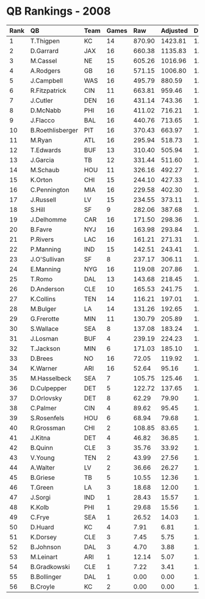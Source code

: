 # QB Rankings - 2008

| Rank | QB               | Team | Games | Raw    | Adjusted | Difficulty | Avg/Game | Normalized |
| :----| :----------------| :----| :-----| :------| :--------| :----------| :--------| :----------|
| 1    | T.Thigpen        | KC   | 14    | 870.90 | 1423.81  | 1.000      | 101.70   | 105.39     |
| 2    | D.Garrard        | JAX  | 16    | 660.38 | 1135.83  | 1.000      | 70.99    | 94.26      |
| 3    | M.Cassel         | NE   | 15    | 605.26 | 1016.96  | 1.000      | 67.80    | 88.07      |
| 4    | A.Rodgers        | GB   | 16    | 571.15 | 1006.80  | 1.000      | 62.93    | 87.54      |
| 5    | J.Campbell       | WAS  | 16    | 495.79 | 880.59   | 1.000      | 55.04    | 80.96      |
| 6    | R.Fitzpatrick    | CIN  | 11    | 663.81 | 959.46   | 1.000      | 87.22    | 79.24      |
| 7    | J.Cutler         | DEN  | 16    | 431.14 | 743.36   | 1.000      | 46.46    | 73.82      |
| 8    | D.McNabb         | PHI  | 16    | 411.02 | 716.21   | 1.000      | 44.76    | 72.41      |
| 9    | J.Flacco         | BAL  | 16    | 440.76 | 713.65   | 1.000      | 44.60    | 72.27      |
| 10   | B.Roethlisberger | PIT  | 16    | 370.43 | 663.97   | 1.000      | 41.50    | 69.69      |
| 11   | M.Ryan           | ATL  | 16    | 295.94 | 518.73   | 1.000      | 32.42    | 62.12      |
| 12   | T.Edwards        | BUF  | 13    | 310.40 | 505.94   | 1.000      | 38.92    | 59.36      |
| 13   | J.Garcia         | TB   | 12    | 331.44 | 511.60   | 1.000      | 42.63    | 58.86      |
| 14   | M.Schaub         | HOU  | 11    | 326.16 | 492.27   | 1.000      | 44.75    | 57.18      |
| 15   | K.Orton          | CHI  | 15    | 244.10 | 427.33   | 1.000      | 28.49    | 56.80      |
| 16   | C.Pennington     | MIA  | 16    | 229.58 | 402.30   | 1.000      | 25.14    | 56.06      |
| 17   | J.Russell        | LV   | 15    | 234.55 | 373.11   | 1.000      | 24.87    | 54.05      |
| 18   | S.Hill           | SF   | 9     | 282.06 | 387.68   | 1.000      | 43.08    | 51.15      |
| 19   | J.Delhomme       | CAR  | 16    | 171.50 | 298.36   | 1.000      | 18.65    | 50.65      |
| 20   | B.Favre          | NYJ  | 16    | 163.98 | 293.84   | 1.000      | 18.36    | 50.41      |
| 21   | P.Rivers         | LAC  | 16    | 161.21 | 271.31   | 1.000      | 16.96    | 49.24      |
| 22   | P.Manning        | IND  | 15    | 142.51 | 243.41   | 1.000      | 16.23    | 47.46      |
| 23   | J.O'Sullivan     | SF   | 8     | 237.17 | 306.11   | 1.000      | 38.26    | 47.19      |
| 24   | E.Manning        | NYG  | 16    | 119.08 | 207.86   | 1.000      | 12.99    | 45.94      |
| 25   | T.Romo           | DAL  | 13    | 143.68 | 218.45   | 1.000      | 16.80    | 45.58      |
| 26   | D.Anderson       | CLE  | 10    | 165.53 | 241.75   | 1.000      | 24.17    | 45.54      |
| 27   | K.Collins        | TEN  | 14    | 116.21 | 197.01   | 1.000      | 14.07    | 44.84      |
| 28   | M.Bulger         | LA   | 14    | 131.26 | 192.65   | 1.000      | 13.76    | 44.62      |
| 29   | G.Frerotte       | MIN  | 11    | 130.79 | 205.89   | 1.000      | 18.72    | 44.34      |
| 30   | S.Wallace        | SEA  | 8     | 137.08 | 183.24   | 1.000      | 22.90    | 42.34      |
| 31   | J.Losman         | BUF  | 4     | 239.19 | 224.23   | 1.000      | 56.06    | 41.82      |
| 32   | T.Jackson        | MIN  | 6     | 171.03 | 185.10   | 1.000      | 30.85    | 41.62      |
| 33   | D.Brees          | NO   | 16    | 72.05  | 119.92   | 1.000      | 7.49     | 41.36      |
| 34   | K.Warner         | ARI  | 16    | 52.64  | 95.16    | 1.000      | 5.95     | 40.07      |
| 35   | M.Hasselbeck     | SEA  | 7     | 105.75 | 125.46   | 1.000      | 17.92    | 39.81      |
| 36   | D.Culpepper      | DET  | 5     | 122.72 | 137.65   | 1.000      | 27.53    | 39.61      |
| 37   | D.Orlovsky       | DET  | 8     | 62.29  | 79.90    | 1.000      | 9.99     | 38.26      |
| 38   | C.Palmer         | CIN  | 4     | 89.62  | 95.45    | 1.000      | 23.86    | 38.04      |
| 39   | S.Rosenfels      | HOU  | 6     | 68.94  | 79.68    | 1.000      | 13.28    | 37.91      |
| 40   | R.Grossman       | CHI  | 2     | 108.85 | 83.65    | 1.000      | 41.83    | 37.01      |
| 41   | J.Kitna          | DET  | 4     | 46.82  | 36.85    | 1.000      | 9.21     | 36.21      |
| 42   | B.Quinn          | CLE  | 3     | 35.76  | 33.92    | 1.000      | 11.31    | 36.02      |
| 43   | V.Young          | TEN  | 2     | 43.99  | 27.56    | 1.000      | 13.78    | 35.74      |
| 44   | A.Walter         | LV   | 2     | 36.66  | 26.27    | 1.000      | 13.13    | 35.71      |
| 45   | B.Griese         | TB   | 5     | 10.55  | 12.36    | 1.000      | 2.47     | 35.52      |
| 46   | T.Green          | LA   | 3     | 18.68  | 12.00    | 1.000      | 4.00     | 35.43      |
| 47   | J.Sorgi          | IND  | 1     | 28.43  | 15.57    | 1.000      | 15.57    | 35.38      |
| 48   | K.Kolb           | PHI  | 1     | 29.68  | 15.56    | 1.000      | 15.56    | 35.38      |
| 49   | C.Frye           | SEA  | 1     | 26.52  | 14.03    | 1.000      | 14.03    | 35.35      |
| 50   | D.Huard          | KC   | 4     | 7.91   | 6.81     | 1.000      | 1.70     | 35.32      |
| 51   | K.Dorsey         | CLE  | 3     | 7.45   | 5.75     | 1.000      | 1.92     | 35.27      |
| 52   | B.Johnson        | DAL  | 3     | 4.70   | 3.88     | 1.000      | 1.29     | 35.22      |
| 53   | M.Leinart        | ARI  | 1     | 12.14  | 5.07     | 1.000      | 5.07     | 35.20      |
| 54   | B.Gradkowski     | CLE  | 1     | 7.22   | 3.41     | 1.000      | 3.41     | 35.17      |
| 55   | B.Bollinger      | DAL  | 1     | 0.00   | 0.00     | 1.000      | 0.00     | 35.11      |
| 56   | B.Croyle         | KC   | 2     | 0.00   | 0.00     | 1.000      | 0.00     | 35.11      |

